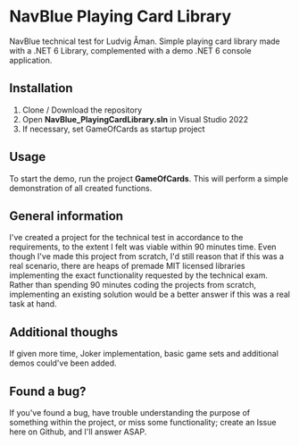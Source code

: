 # NavBlue Playing Card Library

NavBlue technical test for Ludvig Åman. 
Simple playing card library made with a .NET 6 Library, complemented with a demo .NET 6 console application.

## Installation

1. Clone / Download the repository
2. Open **NavBlue_PlayingCardLibrary.sln** in Visual Studio 2022
3. If necessary, set GameOfCards as startup project

## Usage

To start the demo, run the project **GameOfCards**. This will perform a simple demonstration of all created functions. 

## General information

I've created a project for the technical test in accordance to the requirements, to the extent I felt was viable within 90 minutes time. Even though I've made this project from scratch, I'd still reason that if this was a real scenario, there are heaps of premade MIT licensed libraries implementing the exact functionality requested by the technical exam. Rather than spending 90 minutes coding the projects from scratch, implementing an existing solution would be a better answer if this was a real task at hand.

## Additional thoughs

If given more time, Joker implementation, basic game sets and additional demos could've been added.

## Found a bug?

If you've found a bug, have trouble understanding the purpose of something within the project, or miss some functionality; create an Issue here on Github, and I'll answer ASAP.

